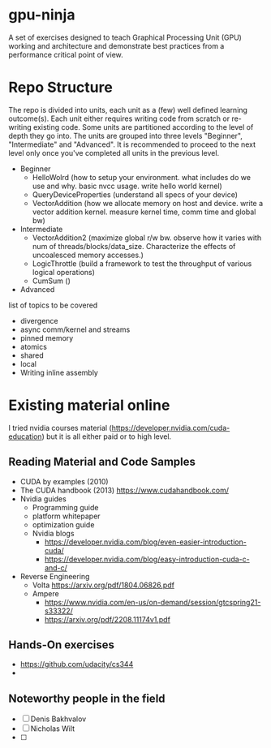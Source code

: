 # gpu-ninja
A set of exercises designed to teach Graphical Processing Unit (GPU) working and architecture and demonstrate best practices from a performance critical point of view.

# Repo Structure
The repo is divided into units, each unit as a (few) well defined learning outcome(s). Each unit either requires writing code from scratch or re-writing existing code. Some units are partitioned according to the level of depth they go into. The units are grouped into three levels "Beginner", "Intermediate" and "Advanced". It is recommended to proceed to the next level only once you've completed all units in the previous level. 

- Beginner 
  - HelloWolrd (how to setup your environment. what includes do we use and why. basic nvcc usage. write hello world kernel)
  - QueryDeviceProperties (understand all specs of your device)
  - VectorAddition (how we allocate memory on host and device. write a vector addition kernel. measure kernel time, comm time and global bw)
- Intermediate
  - VectorAddition2 (maximize global r/w bw. observe how it varies with num of threads/blocks/data_size. Characterize the effects of uncoalesced memory accesses.)
  - LogicThrottle (build a framework to test the throughput of various logical operations)
  - CumSum ()
- Advanced

list of topics to be covered
- divergence
- async comm/kernel and streams
- pinned memory
- atomics
- shared
- local
- Writing inline assembly


# Existing material online
I tried nvidia courses material (https://developer.nvidia.com/cuda-education) but it is all either paid or to high level. 
## Reading Material and Code Samples
- CUDA by examples (2010) 
- The CUDA handbook (2013) https://www.cudahandbook.com/
- Nvidia guides
  - Programming guide
  - platform whitepaper
  - optimization guide
  - Nvidia blogs
    - https://developer.nvidia.com/blog/even-easier-introduction-cuda/
    - https://developer.nvidia.com/blog/easy-introduction-cuda-c-and-c/
- Reverse Engineering
  -  Volta https://arxiv.org/pdf/1804.06826.pdf
  - Ampere
    - https://www.nvidia.com/en-us/on-demand/session/gtcspring21-s33322/
    - https://arxiv.org/pdf/2208.11174v1.pdf
## Hands-On exercises
- https://github.com/udacity/cs344
- 

## Noteworthy people in the field
- [ ] Denis Bakhvalov
- [ ] Nicholas Wilt
- [ ] 